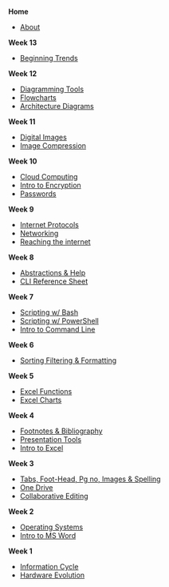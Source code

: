 **Home**
- [About](/)

<!-- **Week 13**
- [Feedback in Teams](wk13/feedback.md) -->

**Week 13**
- [Beginning Trends](wk13/beginning_trends.md)

**Week 12**
- [Diagramming Tools](wk12/diagramming_software.md)
- [Flowcharts](wk12/flowcharts.md)
- [Architecture Diagrams](wk12/deployment_diagrams.md)

**Week 11**
- [Digital Images](wk11/images_resolution.md)
- [Image Compression](wk11/image_compression.md)

**Week 10**
- [Cloud Computing](wk10/cloud_computing.md)
- [Intro to Encryption](wk10/intro_encryption.md)
- [Passwords](wk10/passwords.md)

**Week 9**
- [Internet Protocols](wk9/internet_protocols.md)
- [Networking](wk9/networking_pt1.md)
- [Reaching the internet](wk9/reaching_internet.md)

**Week 8**
- [Abstractions & Help](wk8/asking_help.md)
- [CLI Reference Sheet](https://docs.google.com/document/d/1pnQ7B7QLYuUfqYSDQ34s5BnwJm47yMY829Z7SyEgLIA/edit)

**Week 7**
- [Scripting w/ Bash ](wk7/bash_scripting.md)
- [Scripting w/ PowerShell](wk7/pwsh_scripting.md)
- [Intro to Command Line](wk7/intro-command-line.md)

**Week 6**
- [Sorting Filtering & Formatting](wk6/sorting-filtering-formatting.md)

**Week 5**
- [Excel Functions](wk5/excel_functions.md)
- [Excel Charts](wk5/excel_chart.md)

**Week 4**
- [Footnotes & Bibliography](wk4/footnotes-bibliography.md)
- [Presentation Tools](wk4/presentation-software.md)
- [Intro to Excel](wk4/intro-excel.md)

**Week 3**
- [Tabs, Foot-Head, Pg no, Images & Spelling](wk3/tab-foot-head-pg-images-review.md)
- [One Drive](wk3/one-drive.md)
- [Collaborative Editing](wk3/collaborative-editing.md)

**Week 2**
- [Operating Systems](wk2/operating_systems.md)
- [Intro to MS Word](wk2/intro-word.md)

**Week 1**
- [Information Cycle](wk1/information_cycle.md)
- [Hardware Evolution](wk1/evolution_computers.md)